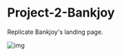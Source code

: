 # Project-2-Bankjoy
Replicate Bankjoy's landing page.

![img](https://cloud.githubusercontent.com/assets/23459567/24368549/afcbe87a-12d5-11e7-9a35-683d714415a1.png)
